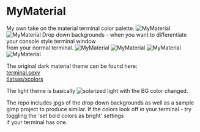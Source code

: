 # MyMaterial

My own take on the material terminal color palette.
![MyMaterial](https://raw.github.com/iddinev/MyMaterial/master/screenshots/dark_non_drop.png)
![MyMaterial](https://raw.github.com/iddinev/MyMaterial/master/screenshots/light_non_drop.png)
Drop down backgrounds - when you want to differentiate your console style terminal window  
from your normal terminal.
![MyMaterial](https://raw.github.com/iddinev/MyMaterial/master/screenshots/light_drop.png)
![MyMaterial](https://raw.github.com/iddinev/MyMaterial/master/screenshots/light_man.png)
![MyMaterial](https://raw.github.com/iddinev/MyMaterial/master/screenshots/dark_drop.png)
![MyMaterial](https://raw.github.com/iddinev/MyMaterial/master/screenshots/dark_man.png)


The original dark material theme can be found here:  
[terminal.sexy](https://terminal.sexy/#JjI47O_xJjI4_5gAi8NK_8EHA6n06R5jAJaIz9jcN0dP_6dNnMxl_6AAgdT6rRRXJqaa7O_x)  
[tlatsas/xcolors](https://github.com/tlatsas/xcolors)

The light theme is basically ![solarized](https://ethanschoonover.com/solarized/) light with the BG color changed.


The repo includes jpgs of the drop down backgrounds as well as a sample gimp project to produce similar.
If the colors look off in your terminal - try toggling the 'set bold colors as bright' settings  
if your terminal has one.
